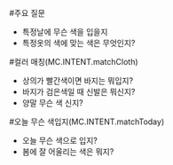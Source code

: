<!-- default -->
#주요 질문
- 특정날에 무슨 색을 입을지
- 특정옷의 색에 맞는 색은 무엇인지?

#컬러 매칭(MC.INTENT.matchCloth)
- 상의가 빨간색이면 바지는 뭐입지?
- 바지가 검은색일 때 신발은 뭐신지?
- 양말 무슨 색 신지?

#오늘 무슨 색입지(MC.INTENT.matchToday)
- 오늘 무슨 색으로 입지?
- 봄에 잘 어울리는 색은 뭐지?
